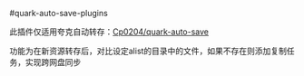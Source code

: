 #quark-auto-save-plugins

此插件仅适用夸克自动转存：[Cp0204/quark-auto-save](https://github.com/Cp0204/quark-auto-save)

功能为在新资源转存后，对比设定alist的目录中的文件，如果不存在则添加复制任务，实现跨网盘同步

